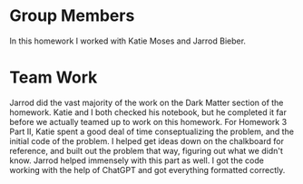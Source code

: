 # Group Members
In this homework I worked with Katie Moses and Jarrod Bieber. 
# Team Work
Jarrod did the vast majority of the work on the Dark Matter section of the homework. Katie and I both checked his notebook, but he completed it far before we actually teamed up to work on this homework. For Homework 3 Part II, Katie spent a good deal of time conseptualizing the problem, and the initial code of the problem. I helped get ideas down on the chalkboard for reference, and built out the problem that way, figuring out what we didn't know. Jarrod helped immensely with this part as well. I got the code working with the help of ChatGPT and got everything formatted correctly.
